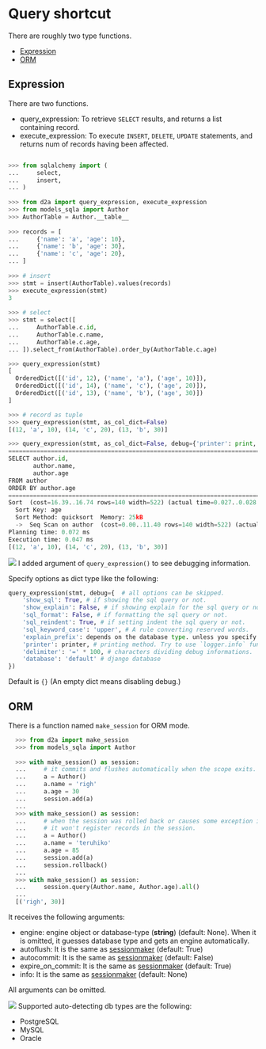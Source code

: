 # Query shortcut
There are roughly two type functions.

- [Expression](#expression)
- [ORM](#orm)

## Expression
There are two functions.

- query_expression: To retrieve `SELECT` results, and returns a list containing record.
- execute_expression: To execute `INSERT`, `DELETE`, `UPDATE` statements, and returns num of records having been affected.

```python

>>> from sqlalchemy import (
...     select,
...     insert,
... )
  
>>> from d2a import query_expression, execute_expression
>>> from models_sqla import Author
>>> AuthorTable = Author.__table__
  
>>> records = [
...     {'name': 'a', 'age': 10},
...     {'name': 'b', 'age': 30},
...     {'name': 'c', 'age': 20},
... ]
  
>>> # insert
>>> stmt = insert(AuthorTable).values(records)
>>> execute_expression(stmt)
3
  
>>> # select
>>> stmt = select([
...     AuthorTable.c.id,
...     AuthorTable.c.name,
...     AuthorTable.c.age,
... ]).select_from(AuthorTable).order_by(AuthorTable.c.age)

>>> query_expression(stmt)
[
  OrderedDict([('id', 12), ('name', 'a'), ('age', 10)]),
  OrderedDict([('id', 14), ('name', 'c'), ('age', 20)]),
  OrderedDict([('id', 13), ('name', 'b'), ('age', 30)])
]

>>> # record as tuple
>>> query_expression(stmt, as_col_dict=False)
[(12, 'a', 10), (14, 'c', 20), (13, 'b', 30)]

>>> query_expression(stmt, as_col_dict=False, debug={'printer': print, 'show_explain': True, 'sql_format': True})
====================================================================================================
SELECT author.id,
       author.name,
       author.age
FROM author
ORDER BY author.age
====================================================================================================
Sort  (cost=16.39..16.74 rows=140 width=522) (actual time=0.027..0.028 rows=18 loops=1)
  Sort Key: age
  Sort Method: quicksort  Memory: 25kB
  ->  Seq Scan on author  (cost=0.00..11.40 rows=140 width=522) (actual time=0.007..0.009 rows=18 loops=1)
Planning time: 0.072 ms
Execution time: 0.047 ms
[(12, 'a', 10), (14, 'c', 20), (13, 'b', 30)]
```

![](https://img.shields.io/badge/level-warning-orange)
I added argument of ``query_expression()`` to see debugging information.

Specify options as dict type like the following:

```python
query_expression(stmt, debug={  # all options can be skipped.
    'show_sql': True, # if showing the sql query or not.
    'show_explain': False, # if showing explain for the sql query or not.
    'sql_format': False, # if formatting the sql query or not.
    'sql_reindent': True, # if setting indent the sql query or not.
    'sql_keyword_case': 'upper', # A rule converting reserved words.
    'explain_prefix': depends on the database type. unless you specify it, an appropriate prefix will be automatically used.
    'printer': printer, # printing method. Try to use `logger.info` function for example.
    'delimiter': '=' * 100, # characters dividing debug informations.
    'database': 'default' # django database
})
```

Default is `{}` (An empty dict means disabling debug.)


## ORM
There is a function named `make_session` for ORM mode.

```python
  >>> from d2a import make_session
  >>> from models_sqla import Author
  
  >>> with make_session() as session:
  ...     # it commits and flushes automatically when the scope exits.
  ...     a = Author()
  ...     a.name = 'righ'
  ...     a.age = 30
  ...     session.add(a)
  ...
  >>> with make_session() as session:
  ...     # when the session was rolled back or causes some exception in the context,
  ...     # it won't register records in the session.
  ...     a = Author()
  ...     a.name = 'teruhiko'
  ...     a.age = 85
  ...     session.add(a)
  ...     session.rollback()
  ...
  >>> with make_session() as session:
  ...     session.query(Author.name, Author.age).all()
  ...
  [('righ', 30)]
```

It receives the following arguments:

- engine: engine object or database-type (**string**) (default: None). When it is omitted, it guesses database type and gets an engine automatically.
- autoflush: It is the same as [sessionmaker](https://docs.sqlalchemy.org/en/latest/orm/session_api.html#session-and-sessionmaker) (default: True)
- autocommit:  It is the same as [sessionmaker](https://docs.sqlalchemy.org/en/latest/orm/session_api.html#session-and-sessionmaker) (default: False)
- expire_on_commit: It is the same as [sessionmaker](https://docs.sqlalchemy.org/en/latest/orm/session_api.html#session-and-sessionmaker) (default: True)
- info: It is the same as [sessionmaker](https://docs.sqlalchemy.org/en/latest/orm/session_api.html#session-and-sessionmaker) (default: None)

All arguments can be omitted.

![](https://img.shields.io/badge/level-warning-orange)
Supported auto-detecting db types are the following:

- PostgreSQL
- MySQL
- Oracle
